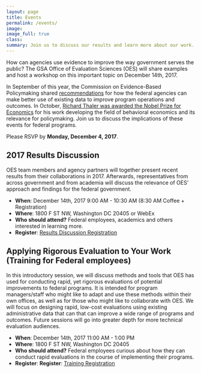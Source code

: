 ```yaml
---
layout: page
title: Events
permalink: /events/
image:
image_full: true
class:
summary: Join us to discuss our results and learn more about our work. 
---
```

How can agencies use evidence to improve the way government serves the public? The GSA Office of Evaluation Sciences (OES) will share examples and host a workshop on this important topic on December 14th, 2017.

In September of this year, the Commission on Evidence-Based Policymaking shared <a href="https://www.cep.gov/cep-final-report.html">recommendations</a> for how the federal agencies can make better use of existing data to improve program operations and outcomes. In October, <a href="https://www.nobelprize.org/nobel_prizes/economic-sciences/laureates/2017/press.html">Richard Thaler was awarded the Nobel Prize for Economics</a> for his work developing the field of behavioral economics and its relevance for policymaking. Join us to discuss the implications of these events for federal programs.

Please RSVP by <b>Monday, December 4, 2017</b>. 

## 2017 Results Discussion

OES team members and agency partners will together present recent results from their collaborations in 2017. Afterwards, representatives from across government and from academia will discuss the relevance of OES’ approach and findings for the federal government.
- <b>When</b>: December 14th, 2017 9:00 AM - 10:30 AM (8:30 AM Coffee + Registration)
- <b>Where</b>: 1800 F ST NW, Washington DC 20405 or WebEx 
- <b>Who should attend?</b> Federal employees, academics and others interested in learning more.
- <b>Register</b>: <a href="https://goo.gl/forms/il7bR5NgSrl8RWVO2">Results Discussion Registration</a>

## Applying Rigorous Evaluation to Your Work (Training for Federal employees)

In this introductory session, we will discuss methods and tools that OES has used for conducting rapid, yet rigorous evaluations of potential improvements to federal programs. It is intended for program managers/staff who might like to adapt and use these methods within their own offices, as well as for those who might like to collaborate with OES. We will focus on designing rapid, low-cost evaluations using existing administrative data that can that can improve a wide range of programs and outcomes. Future sessions will go into greater depth for more technical evaluation audiences.
- <b>When</b>: December 14th, 2017 11:00 AM - 1:00 PM 
- <b>Where</b>: 1800 F ST NW, Washington DC 20405
- <b>Who should attend?</b> Federal employees curious about how they can conduct rapid evaluations in the course of implementing their programs.
- <b>Register</b>: <b>Register</b>: <a href="https://goo.gl/forms/UBFTVRjUOHyJVnv92">Training Registration</a>

